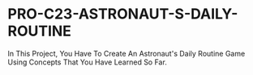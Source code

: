 # PRO-C23-ASTRONAUT-S-DAILY-ROUTINE
In This Project, You Have To Create An Astronaut's Daily Routine Game Using Concepts That You Have Learned So Far.
